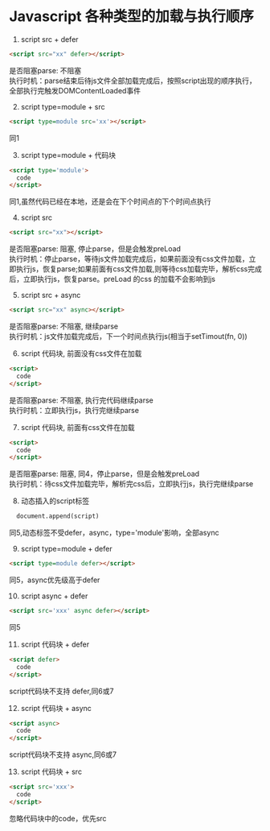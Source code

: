 # Javascript 各种类型的加载与执行顺序

1. script src + defer
```html
<script src="xx" defer></script>
```
是否阻塞parse: 不阻塞   
执行时机：parse结束后待js文件全部加载完成后，按照script出现的顺序执行，全部执行完触发DOMContentLoaded事件

2. script type=module + src
```html
<script type=module src='xx'></script>
```
同1

3. script type=module + 代码块
```html
<script type='module'>
  code
</script>
```
同1,虽然代码已经在本地，还是会在下个时间点的下个时间点执行

4. script src
```html
<script src="xx"></script>
```
是否阻塞parse: 阻塞, 停止parse，但是会触发preLoad   
执行时机：停止parse，等待js文件加载完成后，如果前面没有css文件加载，立即执行js，恢复parse;如果前面有css文件加载,则等待css加载完毕，解析css完成后，立即执行js，恢复parse。preLoad 的css 的加载不会影响到js

5. script src + async
```html
<script src="xx" async></script>
```
是否阻塞parse: 不阻塞, 继续parse   
执行时机：js文件加载完成后，下一个时间点执行js(相当于setTimout(fn, 0))

6. script 代码块, 前面没有css文件在加载
```html
<script>
  code
</script>
```
是否阻塞parse: 不阻塞, 执行完代码继续parse   
执行时机：立即执行js，执行完继续parse

7. script 代码块, 前面有css文件在加载
```html
<script>
  code
</script>
```
是否阻塞parse: 阻塞, 同4，停止parse，但是会触发preLoad   
执行时机：待css文件加载完毕，解析完css后，立即执行js，执行完继续parse

8. 动态插入的script标签
```html
  document.append(script)
```
同5,动态标签不受defer，async，type='module'影响，全部async

9. script type=module + defer
```html
<script type=module defer></script>
```
同5，async优先级高于defer

10. script async + defer
```html
<script src='xxx' async defer></script>
```
同5

11. script 代码块 + defer
```html
<script defer>
  code
</script>
```
script代码块不支持 defer,同6或7

12. script 代码块 + async
```html
<script async>
  code
</script>
```
script代码块不支持 async,同6或7

13. script 代码块 + src
```html
<script src='xxx'>
  code
</script>
```
忽略代码块中的code，优先src
